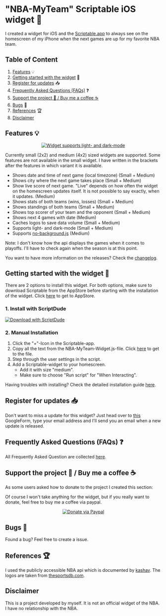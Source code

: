 
# "NBA-MyTeam" Scriptable iOS widget  🏀
I created a widget for iOS and the [Scriptable.app](https://scriptable.app/) to always see on the homescreen of my iPhone when the next games are up for my favorite NBA team.

## Table of Content

1.  [Features](https://github.com/thisisevanfox/nba-my-team-ios-widget#features-) 💡
2.  [Getting started with the widget](https://github.com/thisisevanfox/nba-my-team-ios-widget#getting-started-with-the-widget-) 🚀
3.  [Register for updates](https://github.com/thisisevanfox/nba-my-team-ios-widget#register-for-updates-) 📥
4.  [Frequently Asked Questions (FAQs)](https://github.com/thisisevanfox/nba-my-team-ios-widget#frequently-asked-questions-faqs-) ❓
5. [Support the project 💪 / Buy me a coffee ☕](https://github.com/thisisevanfox/nba-my-team-ios-widget#support-the-project---buy-me-a-coffee-)
6. [Bugs](https://github.com/thisisevanfox/nba-my-team-ios-widget#bugs-) 🐞
7. [References](https://github.com/thisisevanfox/nba-my-team-ios-widget#references-) 🏆
8. [Disclaimer](https://github.com/thisisevanfox/nba-my-team-ios-widget#disclaimer)

## Features 💡      
<p align="center">
<a href="https://i.ibb.co/jWR9nNw/Screenshotv1.png"><img src="https://i.ibb.co/XJzLx5x/Screenshotv1small.png" alt="Widget supports light- and dark-mode" border="0" /></a>
</p>  

Currently small (2x2) and medium (4x2) sized widgets are supported. Some features are not available in the small widget. I have written in the brackets after the features in which variant it is available.
                                                     
* Shows date and time of next game (local timezone) (Small + Medium)
* Shows city where the next game takes place (Small + Medium)
* Show live score of next game. "Live" depends on how often the widget on the homescreen updates itself. It is not possible to say exactly, when it updates. (Medium)
* Shows stats of both teams (wins, losses) (Small + Medium) 
* Shows standings of both teams (Small + Medium)
* Shows top scorer of your team and the opponent (Small + Medium)
* Shows next 4 games with date (Medium)
* Caches logos to save data volume (Small + Medium)  
* Supports light- and dark-mode (Small + Medium) 
* Supports [no-background.js](https://github.com/supermamon/scriptable-no-background) (Medium)

Note: I don't know how the api displays the games when it comes to playoffs. I'll have to check again when the season is at this point.

You want to have more information on the releases? Check the [changelog](https://github.com/thisisevanfox/nba-my-team-ios-widget/blob/main/Changelog.md).

## Getting started with the widget 🚀
There are 2 options to install this widget. For both options, make sure to download Scriptable from the AppStore before starting with the installation of the widget. Click [here](https://apps.apple.com/us/app/scriptable/id1405459188?uo=4) to get to AppStore.

### 1. Install with ScriptDude
[![Download with ScriptDude](https://scriptdu.de/download.svg)](https://scriptdu.de/?name=NBA%20MyTeam&source=https://raw.githubusercontent.com/thisisevanfox/nba-my-team-ios-widget/main/NBA-MyTeam-Widget.js&docs=https://github.com/thisisevanfox/nba-my-team-ios-widget#generator)

### 2. Manual Installation
1. Click the "+"-Icon in the Scriptable-app.
2. Copy all the text from the NBA-MyTeam-Widget.js-file. Click [here](https://raw.githubusercontent.com/thisisevanfox/nba-my-team-ios-widget/main/NBA-MyTeam-Widget.js) to get to the file.
3. Step through the user settings in the script.
4. Add a Scriptable-widget to your homescreen.
   * Add it with size "medium".
   * Make sure to choose "Run script" for "When Interacting".

Having troubles with installing? Check the detailed installation guide [here](https://github.com/thisisevanfox/nba-my-team-ios-widget/blob/main/Installation%20guide.md). 
   
## Register for updates 📥
Don't want to miss a update for this widget? Just head over to [this](https://forms.gle/6tcB5juGenEaZHqL7) GoogleForm, type your email address and I'll send you an email when a new update is released.
   
## Frequently Asked Questions (FAQs) ❓
All Frequently Asked Question are collected [here](https://github.com/thisisevanfox/nba-my-team-ios-widget/blob/main/FAQ.md).

## Support the project 💪 / Buy me a coffee ☕
As some users asked how to donate to the project I created this section:

Of course I won't take anything for the widget, but if you really want to donate, feel free to buy me a coffee via paypal.

<p align="center">
<a href="http://paypal.me/thisisevanfox" target="_blank"><img src="https://camo.githubusercontent.com/74865d9b3ad7b0a216f64653cee3d2027790220fb7b0302cf693e5a9e7c20c7a/68747470733a2f2f696d672e736869656c64732e696f2f62616467652f70617970616c2d646f6e6174652d79656c6c6f772e737667" alt="Donate via Paypal" border="0" /></a>
</p>  

## Bugs 🐞
Found a bug? Feel free to create a issue.

## References 🏆
I used the publicly accessible NBA api which is documented by [kashav](https://github.com/kashav/nba.js/blob/master/docs/api/DATA.md). The logos are taken from [thesportsdb.com](https://thesportsdb.com). 

## Disclaimer
This is a project developed by myself. It is not an official widget of the NBA. I have no relationship with the NBA.
